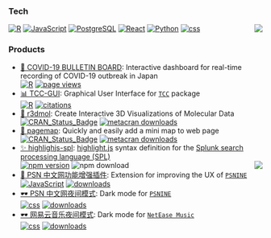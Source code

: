 ### Tech

<img src="https://github-profile-trophy.vercel.app/?username=swsoyee&theme=onedark&row=2&column=4&no-frame=true" align="right">

[![R](https://img.shields.io/badge/-programming-black?style=flat-square&logo=r&link=https://github.com/swsoyee?tab=repositories&q=&type=source&language=r)](https://github.com/swsoyee?tab=repositories&q=&type=source&language=r)
[![JavaScript](https://img.shields.io/badge/-JavaScript-565454?style=flat-square&logo=JavaScript&link=https://github.com/swsoyee?tab=repositories&q=&type=source&language=javascript)](https://github.com/swsoyee?tab=repositories&q=&type=source&language=javascript)
[![PostgreSQL](https://img.shields.io/badge/-PostgreSQL-565454?style=flat-square&logo=postgresql&link=https://github.com/swsoyee/)](https://github.com/swsoyee/)
[![React](https://img.shields.io/badge/-React-807E7E?style=flat-square&logo=react&link=https://github.com/swsoyee?tab=repositories&q=&type=source&language=typescript)](https://github.com/swsoyee?tab=repositories&q=&type=source&language=typescript)
[![Python](https://img.shields.io/badge/-Python-A9A8A8?style=flat-square&logo=Python&link=https://github.com/swsoyee?tab=repositories&q=&type=source&language=python)](https://github.com/swsoyee?tab=repositories&q=&type=source&language=python)
[![css](https://img.shields.io/badge/-CSS-A9A8A8?style=flat-square&logo=CSS3&link=https://github.com/swsoyee?tab=repositories&q=&type=source&language=css)](https://github.com/swsoyee?tab=repositories&q=&type=source&language=css)

### Products

- <a href='https://github.com/swsoyee/2019-ncov-japan' target='_blank'>🦠 COVID-19 BULLETIN BOARD</a>: Interactive dashboard for real-time recording of COVID-19 outbreak in Japan  
  [![R](https://img.shields.io/badge/-black?logo=r&link=https://github.com/swsoyee/2019-ncov-japan)](https://github.com/swsoyee/2019-ncov-japan) [![page views](https://img.shields.io/badge/dynamic/json?url=https://cdn.covid-2019.live/static/stats.json&label=pv&query=$.result.totals.pageviews.all&color=blue&link=https://covid-2019.live/en/)](https://covid-2019.live/en/)
- <a href='https://github.com/swsoyee/TCC-GUI' target='_blank'>📊 TCC-GUI</a>: Graphical User Interface for [`TCC`](https://bioconductor.org/packages/release/bioc/html/TCC.html) package  
  [![R](https://img.shields.io/badge/-black?logo=r&link=https://github.com/swsoyee/TCC-GUI)](https://github.com/swsoyee/TCC-GUI) [![citations](https://img.shields.io/badge/citations-17-blue?link=https://scholar.google.com/scholar?rlz=1C5CHFA_enJP843JP843&um=1&ie=UTF-8&lr&cites=4813951894701221269&logo=Google-Scholar)](https://bmcresnotes.biomedcentral.com/articles/10.1186/s13104-019-4179-2)
- <a href='https://github.com/swsoyee/r3dmol' target='_blank'>🧬 r3dmol</a>: Create Interactive 3D Visualizations of Molecular Data  
   [![CRAN_Status_Badge](https://www.r-pkg.org/badges/version/r3dmol)](https://cran.r-project.org/package=r3dmol) [![metacran downloads](https://cranlogs.r-pkg.org/badges/grand-total/r3dmol)](https://cran.r-project.org/package=r3dmol)
- <a href='https://github.com/swsoyee/pagemapR' target='_blank'>📰 pagemap</a>: Quickly and easily add a mini map to web page  
  [![CRAN_Status_Badge](https://www.r-pkg.org/badges/version/pagemap)](https://cran.r-project.org/package=pagemap) [![metacran downloads](https://cranlogs.r-pkg.org/badges/grand-total/pagemap)](https://cran.r-project.org/package=pagemap)
- <a href='https://github.com/swsoyee/highlightjs-spl' target='_blank'>✨ highlighjs-spl</a>: [highlight.js](https://highlightjs.org/) syntax definition for the [Splunk search processing language (SPL)](https://docs.splunk.com/Splexicon:SPL)  
  [![npm version](https://img.shields.io/npm/v/highlightjs-spl?color=success&logo=npm)](https://www.npmjs.com/package/highlightjs-spl) ![npm download](https://img.shields.io/npm/dy/highlightjs-spl?color=blue&logo=npm)
  <img src="https://github-readme-stats.vercel.app/api/top-langs/?hide_title=true&username=swsoyee&hide=html,matlab&hide_border=true&theme=onedark" align="right" />
- <a href='https://github.com/swsoyee/psnine-enhanced-version' target='_blank'>🧰 PSN 中文网功能增强插件</a>: Extension for improving the UX of [`PSNINE`](https://www.psnine.com/)  
  [![JavaScript](https://img.shields.io/badge/-565454?logo=JavaScript&link=https://github.com/swsoyee/psnine-enhanced-version)](https://github.com/swsoyee/psnine-enhanced-version) [![downloads](https://img.shields.io/badge/dynamic/json?url=https://raw.githubusercontent.com/swsoyee/swsoyee/master/public/data.json&label=downloads&query=$.psnine_enhance_install[0]&color=blue)](https://greasyfork.org/zh-CN/scripts/375985-psn%E4%B8%AD%E6%96%87%E7%BD%91%E5%8A%9F%E8%83%BD%E5%A2%9E%E5%BC%BA)
- <a href='https://github.com/swsoyee/psnine-enhanced-version' target='_blank'>🕶️ PSN 中文网夜间模式</a>: Dark mode for [`PSNINE`](https://www.psnine.com/)  
  [![css](https://img.shields.io/badge/-A9A8A8?logo=CSS3&link=https://github.com/swsoyee/psnine-enhanced-version)](https://userstyles.org/styles/167244/p9) [![downloads](https://img.shields.io/badge/downloads-2317-blue?link=https://userstyles.org/styles/167244/p9)](https://userstyles.org/styles/167244/p9)
- <a href='https://github.com/swsoyee/CloudMusic-night-mode' target='_blank'>🕶️ 网易云音乐夜间模式</a>: Dark mode for [`NetEase Music`](https://music.163.com/)  
  [![css](https://img.shields.io/badge/-A9A8A8?logo=CSS3&link=https://github.com/swsoyee/CloudMusic-night-moden)](https://userstyles.org/styles/139774/theme) [![downloads](https://img.shields.io/badge/downloads-764-blue?link=https://userstyles.org/styles/139774/theme)](https://userstyles.org/styles/139774/theme)
